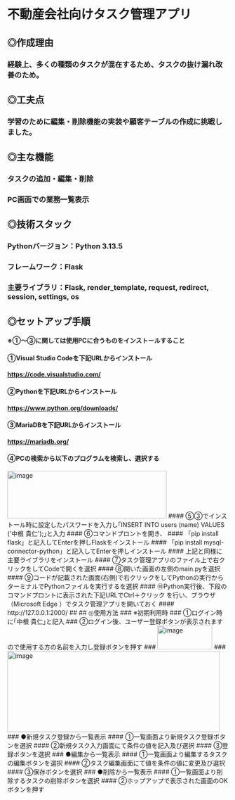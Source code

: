 # 不動産会社向けタスク管理アプリ
## ◎作成理由
### 経験上、多くの種類のタスクが混在するため、タスクの抜け漏れ改善のため。
##
## ◎工夫点
### 学習のために編集・削除機能の実装や顧客テーブルの作成に挑戦しました。
## 
## ◎主な機能
### タスクの追加・編集・削除
### PC画面での業務一覧表示
## 
## ◎技術スタック
### Pythonバージョン：Python 3.13.5
### フレームワーク：Flask
### 主要ライブラリ：Flask, render_template, request, redirect, session, settings, os
## 
## ◎セットアップ手順
#### ※①～③に関しては使用PCに合うものをインストールすること 
#### ①Visual Studio Codeを下記URLからインストール 
####  https://code.visualstudio.com/ 
#### ②Pythonを下記URLからインストール 
####  https://www.python.org/downloads/ 
#### ③MariaDBを下記URLからインストール 
####  https://mariadb.org/ 
#### ④PCの検索から以下のプログラムを検索し、選択する
<img width="363" height="108" alt="image" src="https://github.com/user-attachments/assets/0baeb5b4-1cda-4e8e-9024-ac97f943f8ad" />
#### ⑤③でインストール時に設定したパスワードを入力し｢INSERT INTO users (name) VALUES ('中根 貴仁');｣と入力
#### ⑥コマンドプロントを開き、
#### 「pip install flask」と記入してEnterを押しFlaskをインストール
#### 「pip install mysql-connector-python」と記入してEnterを押しインストール
####  上記と同様に主要ライブラリをインストール
#### ⑦タスク管理アプリのファイル上で右クリックをしてCodeで開くを選択 
#### ⑧開いた画面の左側のmain.pyを選択 
#### ⑨コードが記載された画面(右側)で右クリックをしてPythonの実行からターミナルでPythonファイルを実行するを選択 
#### ⑩Python実行後、下段のコマンドプロントに表示された下記URLでCtrl＋クリック を行い、ブラウザ（Microsoft Edge ）でタスク管理アプリを開いておく
#### http://127.0.0.1:2000/ 
## 
## ◎使用方法
### ※初期利用時
### ①ログイン時に｢中根 貴仁｣と記入
### ②ログイン後、ユーザー登録ボタンが表示されますので使用する方の名前を入力し登録ボタンを押す
### <img width="125" height="54" alt="image" src="https://github.com/user-attachments/assets/2afe3340-a6a5-4924-b0cc-262d0476086d" />
### <img width="484" height="184" alt="image" src="https://github.com/user-attachments/assets/57343ddf-5330-4ddc-b0ba-e77b10a288d1" />
### ●新規タスク登録から一覧表示 
#### ①一覧画面より新規タスク登録ボタンを選択 
#### ②新規タスク入力画面にて条件の値を記入及び選択 
#### ③登録ボタンを選択 
### ●編集から一覧表示 
#### ①一覧画面より編集するタスクの編集ボタンを選択 
#### ②タスク編集画面にて値を条件の値に変更及び選択 
#### ③保存ボタンを選択 
### ●削除から一覧表示 
#### ①一覧画面より削除するタスクの削除ボタンを選択 
#### ②ホップアップで表示された画面のOKボタンを押す 

   
